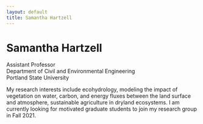 ```yaml
---
layout: default
title: Samantha Hartzell
---
```

# Samantha Hartzell

Assistant Professor\
Department of Civil and Environmental Engineering\
Portland State University

My research interests include ecohydrology, modeling the impact of vegetation on water, carbon, and energy fluxes between the land surface and atmosphere, sustainable agriculture in dryland ecosystems. I am currently looking for motivated graduate students to join my research group in Fall 2021.


